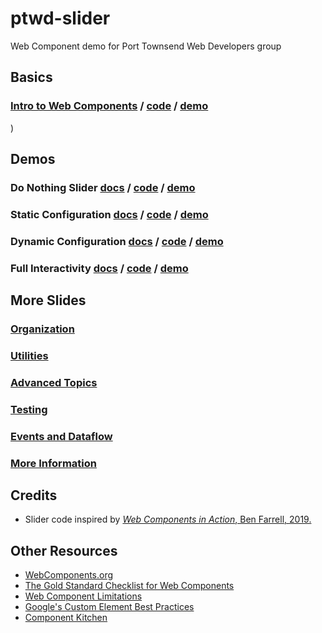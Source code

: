 # ptwd-slider
Web Component demo for Port Townsend Web Developers group

## Basics

### [Intro to Web Components](01_webcomponent.html) / [code](https://github.com/MorganConrad/ptwd-slider/blob/master/src/01_unknown.html) / [demo](https://htmlpreview.github.io/?https://github.com/MorganConrad/ptwd-slider/blob/master/src/01_unknown.html)
)

## Demos

### Do Nothing Slider [docs](02_slider.html) / [code](https://github.com/MorganConrad/ptwd-slider/blob/master/src/02_slider.html) / [demo](https://htmlpreview.github.io/?https://github.com/MorganConrad/ptwd-slider/blob/master/src/02_slider.html)

### Static Configuration [docs](03_slider.html) / [code](https://github.com/MorganConrad/ptwd-slider/blob/master/src/03_slider.html) / [demo](https://htmlpreview.github.io/?https://github.com/MorganConrad/ptwd-slider/blob/master/src/03_slider.html)

### Dynamic Configuration [docs](04_slider.html) / [code](https://github.com/MorganConrad/ptwd-slider/blob/master/src/04_slider.html) / [demo](https://htmlpreview.github.io/?https://github.com/MorganConrad/ptwd-slider/blob/master/src/04_slider.html)

### Full Interactivity [docs](05_slider.html) / [code](https://github.com/MorganConrad/ptwd-slider/blob/master/src/05_slider.html) / [demo](https://htmlpreview.github.io/?https://github.com/MorganConrad/ptwd-slider/blob/master/src/05_slider.html)

## More Slides

### [Organization](06_organization.html)

### [Utilities](07_utilities.html)

### [Advanced Topics](08_advanced.html)

### [Testing](09_testing.html)

### [Events and Dataflow](10_events_dataflow.html)

### [More Information](11_moreinfo.html)


## Credits
 - Slider code inspired by [_Web Components in Action_, Ben Farrell, 2019.](https://www.manning.com/books/web-components-in-action)

## Other Resources
 - [WebComponents.org](https://www.webcomponents.org/)
 - [The Gold Standard Checklist for Web Components](https://github.com/webcomponents/gold-standard/wiki)
 - [Web Component Limitations](https://github.com/webcomponents/gold-standard/wiki/Web-Component-Limitations)
 - [Google's Custom Element Best Practices](https://developers.google.com/web/fundamentals/web-components/best-practices)
 - [Component Kitchen](https://component.kitchen/elix)
